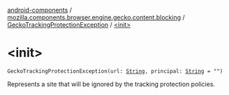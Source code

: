 [android-components](../../index.md) / [mozilla.components.browser.engine.gecko.content.blocking](../index.md) / [GeckoTrackingProtectionException](index.md) / [&lt;init&gt;](./-init-.md)

# &lt;init&gt;

`GeckoTrackingProtectionException(url: `[`String`](https://kotlinlang.org/api/latest/jvm/stdlib/kotlin/-string/index.html)`, principal: `[`String`](https://kotlinlang.org/api/latest/jvm/stdlib/kotlin/-string/index.html)` = "")`

Represents a site that will be ignored by the tracking protection policies.

